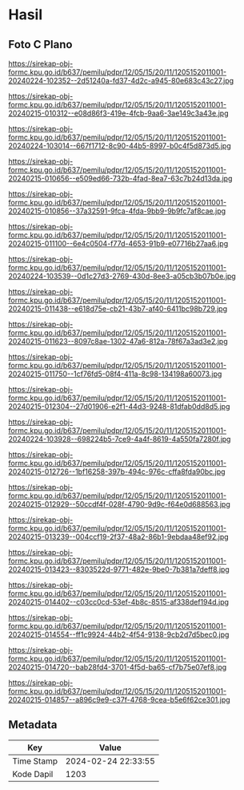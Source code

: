 # Hasil

## Foto C Plano

https://sirekap-obj-formc.kpu.go.id/b637/pemilu/pdpr/12/05/15/20/11/1205152011001-20240224-102352--2d51240a-fd37-4d2c-a945-80e683c43c27.jpg

https://sirekap-obj-formc.kpu.go.id/b637/pemilu/pdpr/12/05/15/20/11/1205152011001-20240215-010312--e08d86f3-419e-4fcb-9aa6-3ae149c3a43e.jpg

https://sirekap-obj-formc.kpu.go.id/b637/pemilu/pdpr/12/05/15/20/11/1205152011001-20240224-103014--667f1712-8c90-44b5-8997-b0c4f5d873d5.jpg

https://sirekap-obj-formc.kpu.go.id/b637/pemilu/pdpr/12/05/15/20/11/1205152011001-20240215-010656--e509ed66-732b-4fad-8ea7-63c7b24d13da.jpg

https://sirekap-obj-formc.kpu.go.id/b637/pemilu/pdpr/12/05/15/20/11/1205152011001-20240215-010856--37a32591-9fca-4fda-9bb9-9b9fc7af8cae.jpg

https://sirekap-obj-formc.kpu.go.id/b637/pemilu/pdpr/12/05/15/20/11/1205152011001-20240215-011100--6e4c0504-f77d-4653-91b9-e07716b27aa6.jpg

https://sirekap-obj-formc.kpu.go.id/b637/pemilu/pdpr/12/05/15/20/11/1205152011001-20240224-103539--0d1c27d3-2769-430d-8ee3-a05cb3b07b0e.jpg

https://sirekap-obj-formc.kpu.go.id/b637/pemilu/pdpr/12/05/15/20/11/1205152011001-20240215-011438--e618d75e-cb21-43b7-af40-6411bc98b729.jpg

https://sirekap-obj-formc.kpu.go.id/b637/pemilu/pdpr/12/05/15/20/11/1205152011001-20240215-011623--8097c8ae-1302-47a6-812a-78f67a3ad3e2.jpg

https://sirekap-obj-formc.kpu.go.id/b637/pemilu/pdpr/12/05/15/20/11/1205152011001-20240215-011750--1cf76fd5-08f4-411a-8c98-134198a60073.jpg

https://sirekap-obj-formc.kpu.go.id/b637/pemilu/pdpr/12/05/15/20/11/1205152011001-20240215-012304--27d01906-e2f1-44d3-9248-81dfab0dd8d5.jpg

https://sirekap-obj-formc.kpu.go.id/b637/pemilu/pdpr/12/05/15/20/11/1205152011001-20240224-103928--698224b5-7ce9-4a4f-8619-4a550fa7280f.jpg

https://sirekap-obj-formc.kpu.go.id/b637/pemilu/pdpr/12/05/15/20/11/1205152011001-20240215-012726--1bf16258-397b-494c-976c-cffa8fda90bc.jpg

https://sirekap-obj-formc.kpu.go.id/b637/pemilu/pdpr/12/05/15/20/11/1205152011001-20240215-012929--50ccdf4f-028f-4790-9d9c-f64e0d688563.jpg

https://sirekap-obj-formc.kpu.go.id/b637/pemilu/pdpr/12/05/15/20/11/1205152011001-20240215-013239--004ccf19-2f37-48a2-86b1-9ebdaa48ef92.jpg

https://sirekap-obj-formc.kpu.go.id/b637/pemilu/pdpr/12/05/15/20/11/1205152011001-20240215-013423--8303522d-9771-482e-9be0-7b381a7deff8.jpg

https://sirekap-obj-formc.kpu.go.id/b637/pemilu/pdpr/12/05/15/20/11/1205152011001-20240215-014402--c03cc0cd-53ef-4b8c-8515-af338def194d.jpg

https://sirekap-obj-formc.kpu.go.id/b637/pemilu/pdpr/12/05/15/20/11/1205152011001-20240215-014554--ff1c9924-44b2-4f54-9138-9cb2d7d5bec0.jpg

https://sirekap-obj-formc.kpu.go.id/b637/pemilu/pdpr/12/05/15/20/11/1205152011001-20240215-014720--bab28fd4-3701-4f5d-ba65-cf7b75e07ef8.jpg

https://sirekap-obj-formc.kpu.go.id/b637/pemilu/pdpr/12/05/15/20/11/1205152011001-20240215-014857--a896c9e9-c37f-4768-9cea-b5e6f62ce301.jpg


## Metadata

| Key        | Value               |
| ---------- | ------------------- |
| Time Stamp | 2024-02-24 22:33:55 |
| Kode Dapil | 1203                |



